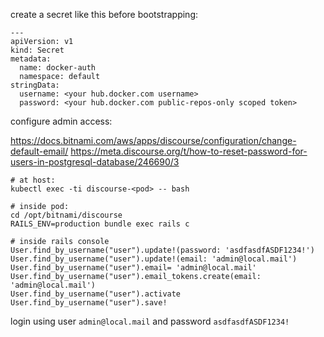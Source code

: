 create a secret like this before bootstrapping:

```
---
apiVersion: v1
kind: Secret
metadata:
  name: docker-auth
  namespace: default
stringData:
  username: <your hub.docker.com username>
  password: <your hub.docker.com public-repos-only scoped token>
```

configure admin access:

https://docs.bitnami.com/aws/apps/discourse/configuration/change-default-email/
https://meta.discourse.org/t/how-to-reset-password-for-users-in-postgresql-database/246690/3

```
# at host:
kubectl exec -ti discourse-<pod> -- bash

# inside pod:
cd /opt/bitnami/discourse
RAILS_ENV=production bundle exec rails c

# inside rails console
User.find_by_username("user").update!(password: 'asdfasdfASDF1234!')
User.find_by_username("user").update!(email: 'admin@local.mail')
User.find_by_username("user").email= 'admin@local.mail'
User.find_by_username("user").email_tokens.create(email: 'admin@local.mail')
User.find_by_username("user").activate
User.find_by_username("user").save!
```

login using user `admin@local.mail` and password `asdfasdfASDF1234!`
